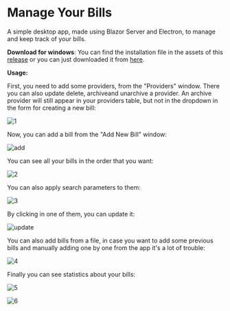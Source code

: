 # Manage Your Bills
A simple desktop app, made using Blazor Server and Electron, to manage and keep track of your bills.

**Download for windows**: You can find the installation file in the assets of this [release](https://github.com/spyroskatsios/ManageYourBills/releases/tag/v1.0.0) or you can just downloaded it from [here](https://drive.google.com/file/d/18Oq89omVP2-mLTGUgTTv-LtRjrriodfa/view?usp=sharing).

**Usage:**

First, you need to add some providers, from the "Providers" window. There you can also update delete, archiveand unarchive a provider. An archive provider
 will still appear in your providers table, but not in the dropdown in the form for creating a new bill:
 
![1](https://user-images.githubusercontent.com/65107799/164089518-1613a602-9fc8-4db7-b909-a4337f7b6679.png)

Now, you can add a bill from the "Add New Bill" window:

![add](https://user-images.githubusercontent.com/65107799/191265584-b1f07b61-ef6d-4fa4-8cc9-74ef30c59f22.png)

You can see all your bills in the order that you want:

![2](https://user-images.githubusercontent.com/65107799/164090223-ac82db88-eda9-4b25-bcd2-fd2c7f1dd6ab.png)

You can also apply search parameters to them:

![3](https://user-images.githubusercontent.com/65107799/164090270-ccee20d8-8e78-4075-8ed0-33a5caa040d4.png)

By clicking in one of them, you can update it:

![update](https://user-images.githubusercontent.com/65107799/164090307-c1676e74-c511-4d2e-80bc-4cb92f5c49d4.png)

You can also add bills from a file, in case you want to add some previous bills and manually adding one by one from the app it's a lot of trouble:

![4](https://user-images.githubusercontent.com/65107799/164090515-5e8905af-2ae1-4ef7-b72d-5d09d53fbb9b.png)

Finally you can see statistics about your bills:

![5](https://user-images.githubusercontent.com/65107799/164090588-9cee6ce8-f203-4ef4-895c-004497012cfa.png)

![6](https://user-images.githubusercontent.com/65107799/164090915-10640620-03e0-42b7-b8ad-20cd35622ca0.png)
